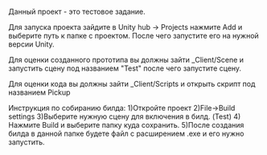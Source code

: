 Данный проект - это тестовое задание.

Для запуска проекта зайдите в Unity hub -> Projects нажмите Add и выберите путь к папке с проектом. После чего запустите его на нужной версии Unity.

Для оценки созданного прототипа вы должны зайти _Client/Scene и запустить сцену под названием "Test" после чего запустите сцену.

Для оценки кода вы должны зайти _Client/Scripts и открыть скрипт под названием Pickup

Инструкция по собиранию билда: 
1)Откройте проект
2)File->Build settings
3)Выберите нужную сцену для включения в билд. (Test)
4) Нажмите Build и выберите папку куда сохранить.
5)После создания билда в данной папке будете файл с расширением .exe и его нужно запустить.
